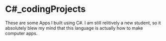 # C#_codingProjects
These are some Apps I built using C#. 
I am still relitively a new student, so it absolutely blew my mind that this language is actually how to make computer apps. 

